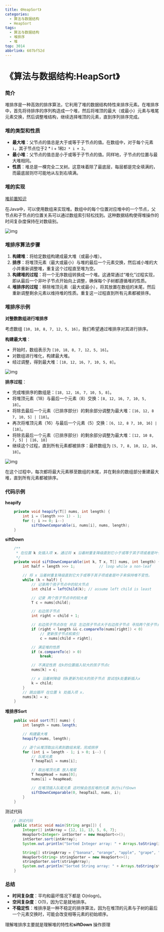 ```yaml
---
title: 《HeapSort》
categories:
  - 算法与数据结构
  - HeapSort
tags:
  - 算法与数据结构
  - 堆排序
  - 堆
top: 3014
abbrlink: 607bf52d
---
```


# 《算法与数据结构:HeapSort》

### 简介

堆排序是一种高效的排序算法，它利用了堆的数据结构特性来排序元素。在堆排序中，首先将待排序的序列构造成一个堆，然后将堆顶的最大（或最小）元素与堆尾元素交换，然后调整堆结构，继续选择堆顶的元素，直到序列排序完成。

### 堆的类型和性质

- **最大堆**：父节点的值总是大于或等于子节点的值。在数组中，对于每个元素`i`，其子节点位于2 * i + 1和`2 * i + 2`。
- **最小堆**：父节点的值总是小于或等于子节点的值。同样地，子节点的位置与最大堆相同。
- **性质**：堆总是一棵完全二叉树。这意味着除了最底层，每层都是完全填满的，而最底层则尽可能地从左到右填满。

<!-- more -->

### 堆的实现

[堆前置知识](https://nadav.com.cn/posts/5eb18949/)

在Java中，可以使用数组来实现堆。数组中的每个位置对应堆中的一个节点，父节点和子节点的位置关系可以通过数组索引轻松找到。这种数据结构使得堆操作的时间复杂度保持在对数级别。

![img](https://picx.zhimg.com/v2-35f567686fae868e742dcdabc49584cb_r.jpg?source=172ae18b)

### 堆排序算法步骤

1. **构建堆**：将给定数组构建成最大堆（或最小堆）。
2. **排序**：将堆顶元素（最大或最小）与堆的最后一个元素交换，然后减小堆的大小并重新调整堆，重复这个过程直至堆为空。
3. **构建堆的过程**：将一个无序数组转换成一个堆。这通常通过“堆化”过程实现，即从最后一个非叶子节点开始向上调整，确保每个子树都遵循堆的性质。
4. **堆排序的过程**：移除堆顶元素（最大或最小），将其放置在数组的末尾，然后重新调整剩余元素以维持堆的性质。重复这一过程直到所有元素都被排序。

### 堆排序示例

**对整数数组进行堆排序**

考虑数组 `[10, 18, 8, 7, 12, 5, 16]`，我们希望通过堆排序对其进行排序。

**构建最大堆**：

- 开始时，数组表示为 `[10, 18, 8, 7, 12, 5, 16]`。
- 对数组进行堆化，构建最大堆。
- 经过调整，得到最大堆：`[18, 12, 16, 7, 10, 5, 8]`。

![img](https://cdn.nadav.com.cn/gh/nadav-cheung/img-repo/hexo-blog/v2-1846e05c157f690b8ba25dc77941ad60_1440w-20240202205726159.png)

**排序过程**：

- 完成堆排序的数组是：`[18, 12, 16, 7, 10, 5, 8]`。
- 将堆顶元素（18）与最后一个元素（8）交换：`[8, 12, 16, 7, 10, 5, 18]`。
- 将除去最后一个元素（已排序部分）的剩余部分调整为最大堆：`[16, 12, 8 7, 10, 5] | [18]`。
- 再次将堆顶元素（16）与最后一个元素（5）交换：`[6, 12, 8 7, 10, 16] | [18]`。
- 将除去最后一个元素（已排序部分）的剩余部分调整为最大堆：`[12, 10 8, 7, 5] | [16, 18]` 
- 继续这个过程，直到所有元素都被排序：最终数组为 `[5, 7, 8, 10, 12, 16, 18]`。

![img](https://cdn.nadav.com.cn/gh/nadav-cheung/img-repo/hexo-blog/v2-5b7484f89e1ae103972179cf79c73624_1440w-20240202205726280.png)

在这个过程中，每次都将最大元素移至数组的末尾，并在剩余的数组部分重建最大堆，直到所有元素都被排序。

### 代码示例

**heapify**

```java
    private void heapify(T[] nums, int length) {
        int i = (length >>> 1) - 1;
        for (; i >= 0; i--)
            siftDownComparable(i, nums[i], nums, length);
    }
```

**siftDown**

```java
    /**
     * 在位置 k 处插入项 x，通过将 x 沿着树重复降级直到它小于或等于其子项或者是叶子来保持堆不变性。
     */
    private void siftDownComparable(int k, T x, T[] nums, int length) {
        int half = length >>> 1;           // loop while a non-leaf

        // 将 x 沿着树重复降级直到它大于或等于其子项或者是叶子来保持堆不变性。
        while (k < half) {
            // 记录两个孩子节点中的较大节点
            int child = leftChild(k); // assume left child is least

            // 记录 两个孩子节点中的较大者
            T c = nums[child];

            // 右边孩子节点
            int right = child + 1;

            // 右边孩子节点存在 并且 左边孩子节点大于右边孩子节点 寻找两个孩子节点中的较小者
            if (right < length && c.compareTo(nums[right]) < 0)
                // 更新孩子节点和索引
                c = nums[child = right];

            // 满足堆的性质
            if (x.compareTo(c) > 0)
                break;

            // 不满足性质 在k的位置插入较大的孩子节点c
            nums[k] = c;

            // x 沿着树降级 将k更新为较大的孩子节点 尝试在k处重新插入x
            k = child;
        }
        // 跳出循环 在位置 k 处插入项 x，
        nums[k] = x;
    }
```

**堆排序Sort**

```java
    public void sort(T[] nums) {
        int length = nums.length;

        // 构建最大堆
        heapify(nums, length);

        // 逐个从堆顶取出元素到数组末尾，完成排序
        for (int i = length - 1; i > 0; i--) {
            // 队尾元素
            T heapTail = nums[i];

            // 取出堆顶元素 放入堆尾
            T heapHead = nums[0];
            nums[i] = heapHead;

            // 在堆顶插入队尾元素 这时候会违反堆的元素 执行siftDown
            siftDownComparable(0, heapTail, nums, i);
        }
    }
```

   测试代码

```java
   // 测试代码
    public static void main(String args[]) {
        Integer[] intArray = {12, 11, 13, 5, 6, 7};
        HeapSort<Integer> intSorter = new HeapSort<>();
        intSorter.sort(intArray);
        System.out.println("Sorted Integer array: " + Arrays.toString(intArray));

        String[] stringArray = {"banana", "orange", "apple", "grape", "lemon"};
        HeapSort<String> stringSorter = new HeapSort<>();
        stringSorter.sort(stringArray);
        System.out.println("Sorted String array: " + Arrays.toString(stringArray));
    }
```

### 总结

- **时间复杂度**：平均和最坏情况下都是 O(nlogn)。
- **空间复杂度**：O(1)，因为它是就地排序。
- **不稳定性**：堆排序是一种不稳定的排序算法，因为在堆顶的元素与子树的最后一个元素交换时，可能会改变相等元素的初始顺序。

理解堆排序主要就是理解堆的特性和**siftDown** 操作原理
